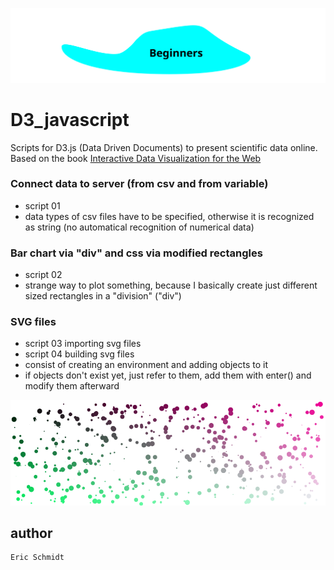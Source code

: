 ![titlepicture](example_svg_file.svg)
# D3_javascript

Scripts for D3.js (Data Driven Documents) to present scientific data online. Based on the book [Interactive Data Visualization for the Web](https://www.oreilly.com/library/view/interactive-data-visualization/9781449340223/)
 
### Connect data to server (from csv and from variable)
- script 01
- data types of csv files have to be specified, otherwise it is recognized as string (no automatical recognition of numerical data)

### Bar chart via "div" and css via modified rectangles
- script 02
- strange way to plot something, because I basically create just different sized rectangles in a "division" ("div")

### SVG files
- script 03 importing svg files
- script 04 building svg files
- consist of creating an environment and adding objects to it
- if objects don't exist yet, just refer to them, add them with enter() and modify them afterward

![scatterplot](scatter-plot.png)

## author
```
Eric Schmidt
```


